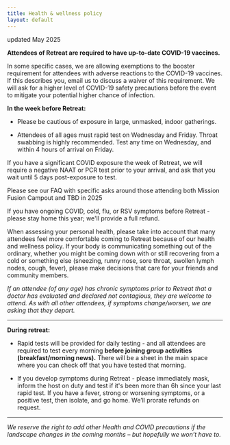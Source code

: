 ```yaml
---
title: Health & wellness policy
layout: default
---
```

updated May 2025

**Attendees of Retreat are required to have up-to-date COVID-19 vaccines.**

In some specific cases, we are allowing exemptions to the booster requirement for attendees with adverse reactions to the COVID-19 vaccines. If this describes you, email us to discuss a waiver of this requirement. We will ask for a higher level of COVID-19 safety precautions before the event to mitigate your potential higher chance of infection.

**In the week before Retreat:** 

- Please be cautious of exposure in large, unmasked, indoor gatherings. 

- Attendees of all ages must rapid test on Wednesday and Friday. Throat swabbing is highly recommended. Test any time on Wednesday, and within 4 hours of arrival on  Friday. 

If you have a significant COVID exposure the week of Retreat, we will require a negative NAAT or PCR test prior to your arrival, and ask that you wait until 5 days post-exposure to test.

Please see our FAQ with specific asks around those attending both Mission Fusion Campout and TBD in 2025


If you have ongoing COVID, cold, flu, or RSV symptoms before Retreat - please stay home this year; we'll provide a full refund. 

When assessing your personal health, please take into account that many attendees feel more comfortable coming to Retreat because of our health and wellness policy. If your body is communicating something out of the ordinary, whether you might be coming down with or still recovering from a cold or something else (sneezing, runny nose, sore throat, swollen lymph nodes, cough, fever), please make decisions that care for your friends and community members.


*If an attendee (of any age) has chronic symptoms prior to Retreat that a doctor has evaluated and declared not contagious, they are welcome to attend. As with all other attendees, if symptoms change/worsen, we are asking that they depart.*

----

**During retreat:**

- Rapid tests will be provided for daily testing - and all attendees are required to test every morning **before joining group activities (breakfast/morning news).** There will be a sheet in the main space where you can check off that you have tested that morning. 

- If you develop symptoms during Retreat - please immediately mask, inform the host on duty and test if it's been more than 6h since your last rapid test. If you have a fever, strong or worsening symptoms, or a positive test, then isolate, and go home. We’ll prorate refunds on request.

----




*We reserve the right to add other Health and COVID precautions if the landscape changes in the coming months – but hopefully we won’t have to.*


